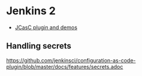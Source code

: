 # Jenkins 2

* [JCasC plugin and demos](https://github.com/jenkinsci/configuration-as-code-groovy-plugin)

## Handling secrets

https://github.com/jenkinsci/configuration-as-code-plugin/blob/master/docs/features/secrets.adoc
